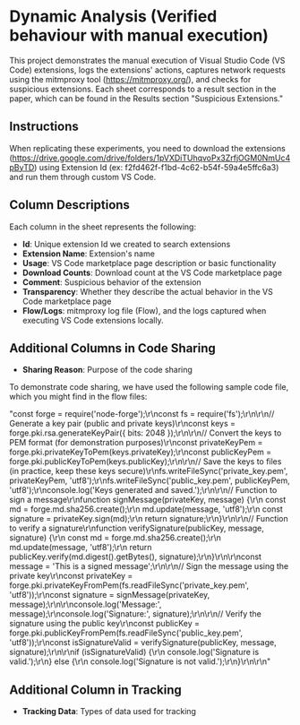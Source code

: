 # Dynamic Analysis (Verified behaviour with manual execution)

This project demonstrates the manual execution of Visual Studio Code (VS Code) extensions, logs the extensions' actions, captures network requests using the mitmproxy tool (https://mitmproxy.org/), and checks for suspicious extensions. Each sheet corresponds to a result section in the paper, which can be found in the Results section "Suspicious Extensions."

## Instructions

When replicating these experiments, you need to download the extensions (https://drive.google.com/drive/folders/1pVXDiTUhqvoPx3ZrfjOGM0NmUc4pByTD) using Extension Id (ex: f2fd462f-f1bd-4c62-b54f-59a4e5ffc6a3) and run them through custom VS Code.

## Column Descriptions

Each column in the sheet represents the following:

- **Id**: Unique extension Id we created to search extensions
- **Extension Name**: Extension's name
- **Usage**: VS Code marketplace page description or basic functionality
- **Download Counts**: Download count at the VS Code marketplace page
- **Comment**: Suspicious behavior of the extension
- **Transparency**: Whether they describe the actual behavior in the VS Code marketplace page
- **Flow/Logs**: mitmproxy log file (Flow), and the logs captured when executing VS Code extensions locally.

## Additional Columns in Code Sharing

- **Sharing Reason**: Purpose of the code sharing

To demonstrate code sharing, we have used the following sample code file, which you might find in the flow files:

"const forge = require('node-forge');\r\nconst fs = require('fs');\r\n\r\n// Generate a key pair (public and private keys)\r\nconst keys = forge.pki.rsa.generateKeyPair({ bits: 2048 });\r\n\r\n// Convert the keys to PEM format (for demonstration purposes)\r\nconst privateKeyPem = forge.pki.privateKeyToPem(keys.privateKey);\r\nconst publicKeyPem = forge.pki.publicKeyToPem(keys.publicKey);\r\n\r\n// Save the keys to files (in practice, keep these keys secure)\r\nfs.writeFileSync('private_key.pem', privateKeyPem, 'utf8');\r\nfs.writeFileSync('public_key.pem', publicKeyPem, 'utf8');\r\nconsole.log('Keys generated and saved.');\r\n\r\n// Function to sign a message\r\nfunction signMessage(privateKey, message) {\r\n const md = forge.md.sha256.create();\r\n md.update(message, 'utf8');\r\n const signature = privateKey.sign(md);\r\n return signature;\r\n}\r\n\r\n// Function to verify a signature\r\nfunction verifySignature(publicKey, message, signature) {\r\n const md = forge.md.sha256.create();\r\n md.update(message, 'utf8');\r\n return publicKey.verify(md.digest().getBytes(), signature);\r\n}\r\n\r\nconst message = 'This is a signed message';\r\n\r\n// Sign the message using the private key\r\nconst privateKey = forge.pki.privateKeyFromPem(fs.readFileSync('private_key.pem', 'utf8'));\r\nconst signature = signMessage(privateKey, message);\r\n\r\nconsole.log('Message:', message);\r\nconsole.log('Signature:', signature);\r\n\r\n// Verify the signature using the public key\r\nconst publicKey = forge.pki.publicKeyFromPem(fs.readFileSync('public_key.pem', 'utf8'));\r\nconst isSignatureValid = verifySignature(publicKey, message, signature);\r\n\r\nif (isSignatureValid) {\r\n console.log('Signature is valid.');\r\n} else {\r\n console.log('Signature is not valid.');\r\n}\r\n\r\n"

## Additional Column in Tracking

- **Tracking Data**: Types of data used for tracking
